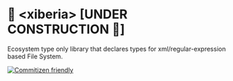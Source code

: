 # :hammer: \<xiberia\> [UNDER CONSTRUCTION :hammer:]

Ecosystem type only library that declares types for xml/regular-expression based File System.

[![Commitizen friendly](https://img.shields.io/badge/commitizen-friendly-brightgreen.svg)](http://commitizen.github.io/cz-cli/)
